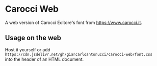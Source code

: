 # Carocci Web

A web version of Carocci Editore's font from https://www.carocci.it.

## Usage on the web

Host it yourself or add `https://cdn.jsdelivr.net/gh/giancarloantonucci/carocci-web/font.css` into the header of an HTML document.
